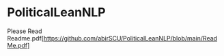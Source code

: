 # PoliticalLeanNLP

Please Read Readme.pdf[https://github.com/abirSCU/PoliticalLeanNLP/blob/main/ReadMe.pdf]
